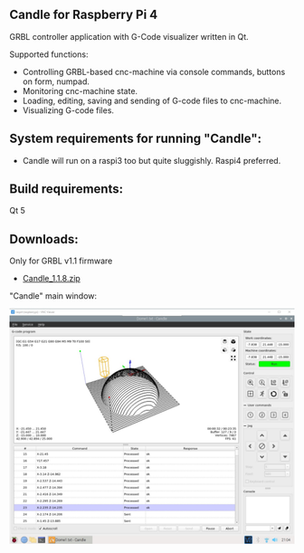 Candle for Raspberry Pi 4
-----------
GRBL controller application with G-Code visualizer written in Qt.

Supported functions:
* Controlling GRBL-based cnc-machine via console commands, buttons on form, numpad.
* Monitoring cnc-machine state.
* Loading, editing, saving and sending of G-code files to cnc-machine.
* Visualizing G-code files.

System requirements for running "Candle":
-------------------
* Candle will run on a raspi3 too but quite sluggishly. Raspi4 preferred.

Build requirements:
------------------
Qt 5

Downloads:
----------
Only for GRBL v1.1 firmware

* [Candle_1.1.8.zip](https://github.com/pihnat/Candle/releases/download/v1.1/Candle_1.1.8_for_raspi4.zip)


"Candle" main window:

![screenshot](/screenshots/Screenshot_Candle_on_Raspi4.jpg)
